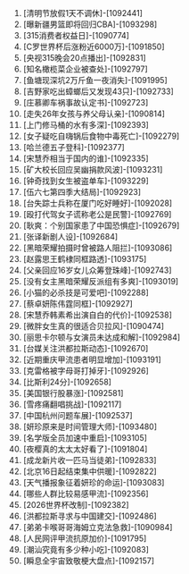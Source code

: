 
1. [清明节放假1天不调休]-[1092441]
1. [曝新疆男篮即将回归CBA]-[1093298]
1. [315消费者权益日]-[1090774]
1. [C罗世界杯后涨粉近6000万]-[1091850]
1. [央视315晚会20点播出]-[1092831]
1. [知名橄榄菜企业被查处]-[1092797]
1. [鱼塘现深坑2万斤鱼一夜消失]-[1091995]
1. [吉野家吃出蟑螂后又发现43只]-[1092733]
1. [庄慕卿车祸事故认定书]-[1092723]
1. [走失26年女孩与养父母认亲]-[1090814]
1. [上门修马桶的水有多深]-[1092393]
1. [女子疑吃自嗨锅后食物中毒死亡]-[1092279]
1. [哈兰德五子登科]-[1092377]
1. [宋慧乔相当于国内的谁]-[1092335]
1. [矿大校长回应吴幽捐款风波]-[1093231]
1. [钟奇找到女生被盗单车]-[1093229]
1. [伍六七第四季大结局]-[1092923]
1. [台失踪士兵称在厦门吃好睡好]-[1092028]
1. [殴打代驾女子谎称老公是民警]-[1092769]
1. [耿爽：个别国家患了中国恐惧症]-[1092679]
1. [张译新剧人设]-[1092684]
1. [黑暗荣耀拍摄时曾被路人阻拦]-[1093086]
1. [赵露思王鹤棣同框路透]-[1093175]
1. [父亲回应16岁女儿众筹登珠峰]-[1092743]
1. [没有女主黑暗荣耀反派组有多爽]-[1093019]
1. [小猫的必杀技是可爱吧]-[1092288]
1. [蔡卓妍陈伟霆同框]-[1092927]
1. [宋慧乔韩素希出演自白的代价]-[1092538]
1. [微胖女生真的很适合贝拉风]-[1090474]
1. [丽思卡尔顿与女演员未达成和解]-[1092984]
1. [台媒关注洪都拉斯动态]-[1092670]
1. [近期重庆甲流患者明显增加]-[1093191]
1. [克雷格被字母哥打掉牙]-[1092926]
1. [比斯利24分]-[1092658]
1. [美国银行股暴涨]-[1092581]
1. [雪疼痛翻唱挑战]-[1092117]
1. [中国杭州问题车展]-[1092537]
1. [妍珍原来是时间管理大师]-[1093480]
1. [名学版全员加速中重启]-[1093105]
1. [夜樱真的太太太好看了]-[1091804]
1. [成龙新片收一匹马当徒弟]-[1092833]
1. [北京16日起结束集中供暖]-[1092822]
1. [天气播报象征着妍珍的命运]-[1093083]
1. [哪些人群比较易感甲流]-[1092356]
1. [2026世界杯改制]-[1092382]
1. [洪都拉斯寻求与中国建交]-[1092486]
1. [弟弟卡喉哥哥海姆立克法急救]-[1090984]
1. [人民网评甲流抗原加价]-[1091795]
1. [潮汕究竟有多少种小吃]-[1092083]
1. [瞬息全宇宙致敬梗大盘点]-[1092157]
